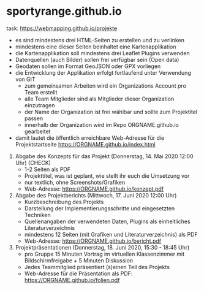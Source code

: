 # sportyrange.github.io

task:
https://webmapping.github.io/projekte

- es sind mindestens drei HTML-Seiten zu erstellen und zu verlinken
- mindestens eine dieser Seiten beinhaltet eine Kartenapplikation
- die Kartenapplikation soll mindestens drei Leaflet Plugins verwenden
- Datenquellen (auch Bilder) sollen frei verfügbar sein (Open data)
- Geodaten sollen im Format GeoJSON oder GPX vorliegen
- die Entwicklung der Applikation erfolgt fortlaufend unter Verwendung von GIT
    - zum gemeinsamen Arbeiten wird ein Organizations Account pro Team erstellt
    - alle Team Mitglieder sind als Mitglieder dieser Organization einzutragen
    - der Name der Organization ist frei wählbar und sollte zum Projektitel passen
    - innerhalb der Organization wird im Repo ORGNAME.github.io gearbeitet
- damit lautet die öffentlich erreichbare Web-Adresse für die Projektstartseite https://ORGNAME.github.io/index.html


1. Abgabe des Konzepts für das Projekt (Donnerstag, 14. Mai 2020 12:00 Uhr) (CHECK)
    - 1-2 Seiten als PDF
    - Projekttitel, was ist geplant, wie stellt ihr euch die Umsetzung vor
    - nur textlich, ohne Screenshots/Grafiken
    - Web-Adresse: https://ORGNAME.github.io/konzept.pdf
2. Abgabe des Projektberichts (Mittwoch, 17. Juni 2020 12:00 Uhr)
    - Kurzbeschreibung des Projekts
    - Darstellung der Implementierungsschritte und eingesetzten Techniken
    - Quellenangaben der verwendeten Daten, Plugins als einheitliches Literaturverzeichnis
    - mindestens 12 Seiten (mit Grafiken und Literaturverzeichnis) als PDF
    - Web-Adresse: https://ORGNAME.github.io/bericht.pdf
3. Projektpräsentationen (Donnerstag, 18. Juni 2020, 15:30 - 18:45 Uhr)
    - pro Gruppe 15 Minuten Vortrag im virtuellen Klassenzimmer mit Bildschirmfreigabe + 5 Minuten Diskussion
    - Jedes Teammitglied präsentiert (s)einen Teil des Projekts
    - Web-Adresse für die Präsentation als PDF: https://ORGNAME.github.io/folien.pdf
